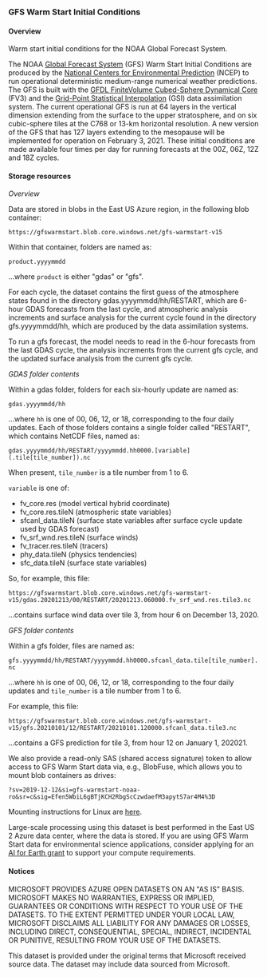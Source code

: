 ### GFS Warm Start Initial Conditions

#### Overview

Warm start initial conditions for the NOAA Global Forecast System.

The NOAA [Global Forecast System](https://www.ncdc.noaa.gov/data-access/model-data/model-datasets/global-forcast-system-gfs) (GFS) Warm Start Initial Conditions are produced by the [National Centers for Environmental Prediction](https://www.ncep.noaa.gov/) (NCEP) to run operational deterministic medium-range numerical weather predictions.   The GFS is built with the [GFDL Finite­Volume Cubed-Sphere Dynamical Core](https://www.gfdl.noaa.gov/fv3/) (FV3) and the [Grid-Point Statistical Interpolation](https://ral.ucar.edu/solutions/products/gridpoint-statistical-interpolation-gsi) (GSI) data assimilation system.  The current operational GFS is run at 64 layers in the vertical dimension extending from the surface to the upper stratosphere, and on six cubic-sphere tiles at the C768 or 13-km horizontal resolution.  A new version of the GFS that has 127 layers extending to the mesopause will be implemented for operation on February 3, 2021.  These initial conditions are made available four times per day for running forecasts at the 00Z, 06Z, 12Z and 18Z cycles.


#### Storage resources 

<i>Overview</i>

Data are stored in blobs in the East US Azure region, in the following blob container:

`https://gfswarmstart.blob.core.windows.net/gfs-warmstart-v15`

Within that container, folders are named as:

`product.yyyymmdd`

...where `product` is either "gdas" or "gfs".  

For each cycle, the dataset contains the first guess of the atmosphere states found in the directory gdas.yyyymmdd/hh/RESTART, which are 6-hour GDAS forecasts from the last cycle, and atmospheric analysis increments and surface analysis for the current cycle found in the directory gfs.yyyymmdd/hh, which are produced by the data assimilation systems.  

To run a gfs forecast, the model needs to read in the 6-hour forecasts from the last GDAS cycle, the analysis increments from the current gfs cycle, and the updated surface analysis from the current gfs cycle.  

<i>GDAS folder contents</i>

Within a gdas folder, folders for each six-hourly update are named as:

`gdas.yyyymmdd/hh`

...where `hh` is one of 00, 06, 12, or 18, corresponding to the four daily updates.  Each of those folders contains a single folder called "RESTART", which contains NetCDF files, named as:

`gdas.yyyymmdd/hh/RESTART/yyyymmdd.hh0000.[variable](.tile[tile_number]).nc`

When present, `tile_number` is a tile number from 1 to 6.

`variable` is one of:

* fv_core.res (model vertical hybrid coordinate)
* fv_core.res.tileN (atmospheric state variables)
* sfcanl_data.tileN (surface state variables after surface cycle update used by GDAS forecast)
* fv_srf_wnd.res.tileN (surface winds)
* fv_tracer.res.tileN (tracers)
* phy_data.tileN (physics tendencies)
* sfc_data.tileN (surface state variables)

So, for example, this file:

`https://gfswarmstart.blob.core.windows.net/gfs-warmstart-v15/gdas.20201213/00/RESTART/20201213.060000.fv_srf_wnd.res.tile3.nc`

...contains surface wind data over tile 3, from hour 6 on December 13, 2020.

<i>GFS folder contents</i>

Within a gfs folder, files are named as:

`gfs.yyyymmdd/hh/RESTART/yyyymmdd.hh0000.sfcanl_data.tile[tile_number].nc`

...where `hh` is one of 00, 06, 12, or 18, corresponding to the four daily updates and `tile_number` is a tile number from 1 to 6.

For example, this file:

`https://gfswarmstart.blob.core.windows.net/gfs-warmstart-v15/gfs.20210101/12/RESTART/20210101.120000.sfcanl_data.tile3.nc`

...contains a GFS prediction for tile 3, from hour 12 on January 1, 202021.


We also provide a read-only SAS (shared access signature) token to allow access to GFS Warm Start data via, e.g., BlobFuse, which allows you to mount blob containers as drives:

`?sv=2019-12-12&si=gfs-warmstart-noaa-ro&sr=c&sig=Efen5WbiL6gBTjKCH2RbgScCzwdaefM3apytS7ar4M4%3D`

Mounting instructions for Linux are [here](https://docs.microsoft.com/en-us/azure/storage/blobs/storage-how-to-mount-container-linux).

Large-scale processing using this dataset is best performed in the East US 2 Azure data center, where the data is stored.  If you are using GFS Warm Start data for environmental science applications, consider applying for an [AI for Earth grant](http://aka.ms/aiforearth) to support your compute requirements.


#### Notices

MICROSOFT PROVIDES AZURE OPEN DATASETS ON AN "AS IS" BASIS. MICROSOFT MAKES NO WARRANTIES, EXPRESS OR IMPLIED, GUARANTEES OR CONDITIONS WITH RESPECT TO YOUR USE OF THE DATASETS. TO THE EXTENT PERMITTED UNDER YOUR LOCAL LAW, MICROSOFT DISCLAIMS ALL LIABILITY FOR ANY DAMAGES OR LOSSES, INCLUDING DIRECT, CONSEQUENTIAL, SPECIAL, INDIRECT, INCIDENTAL OR PUNITIVE, RESULTING FROM YOUR USE OF THE DATASETS. 

This dataset is provided under the original terms that Microsoft received source data. The dataset may include data sourced from Microsoft.
